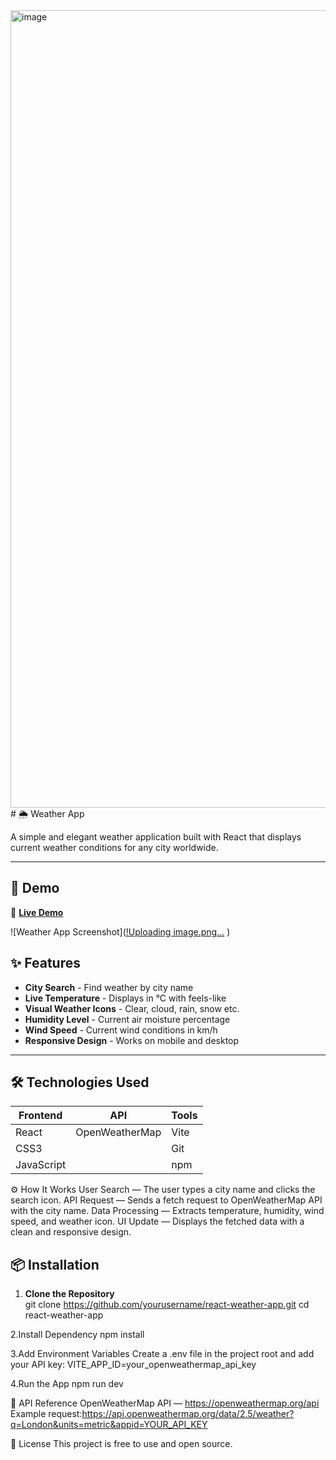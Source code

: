 <img width="953" height="1276" alt="image" src="https://github.com/user-attachments/assets/140680a4-d77d-4e9d-926c-50eb6acfbf17" />
# 🌦️ Weather App

A simple and elegant weather application built with React that displays current weather conditions for any city worldwide.

---

## 🚀 Demo

🔗 **[Live Demo](https://weather-app-gilt-ten-69.vercel.app/)**

![Weather App Screenshot]([!Uploading image.png…]()
)

## ✨ Features

- **City Search** - Find weather by city name
- **Live Temperature** - Displays in °C with feels-like
- **Visual Weather Icons** - Clear, cloud, rain, snow etc.
- **Humidity Level** - Current air moisture percentage
- **Wind Speed** - Current wind conditions in km/h
- **Responsive Design** - Works on mobile and desktop

---

## 🛠️ Technologies Used

<div align="center">

| Frontend  | API       | Tools       |
|-----------|-----------|-------------|
| React     | OpenWeatherMap | Vite       |
| CSS3      |           | Git         |
| JavaScript|           | npm         |

</div>

⚙️ How It Works
User Search — The user types a city name and clicks the search icon.
API Request — Sends a fetch request to OpenWeatherMap API with the city name.
Data Processing — Extracts temperature, humidity, wind speed, and weather icon.
UI Update — Displays the fetched data with a clean and responsive design.

## 📦 Installation  
1. **Clone the Repository**  
   git clone https://github.com/yourusername/react-weather-app.git
   cd react-weather-app
   
2.Install Dependency
  npm install

3.Add Environment Variables
Create a .env file in the project root and add your API key:
  VITE_APP_ID=your_openweathermap_api_key

4.Run the App
   npm run dev

📌 API Reference
OpenWeatherMap API — https://openweathermap.org/api
Example request:https://api.openweathermap.org/data/2.5/weather?q=London&units=metric&appid=YOUR_API_KEY
   
📜 License
This project is free to use and open source.
